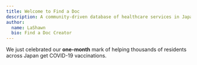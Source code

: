 ```yaml
---
title: Welcome to Find a Doc
description: A community-driven database of healthcare services in Japan
author:
  name: LaShawn
  bio: Find a Doc Creator
---
```


We just celebrated our **one-month** mark of helping thousands of residents across Japan get COVID-19 vaccinations.
